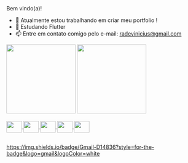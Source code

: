 <header>
<link rel="stylesheet" href="https://cdn.jsdelivr.net/gh/devicons/devicon@v2.15.1/devicon.min.css">
</header>

Bem vindo(a)! 



- 🔭 Atualmente estou trabalhando em criar meu portfolio !
- 🌱 Estudando Flutter
- 📫 Entre em contato comigo pelo e-mail:  radevinicius@gmail.com

<div>
<img height="180em" src="https://github-readme-stats.vercel.app/api?username=radevinicius&show_icons=true&theme=dracula&include_all_commits=true&count_private=true"/>
<a href="https://github.com/radevinicius">
<img height="180em" src="https://github-readme-stats.vercel.app/api/top-langs/?username=radevinicius&layout=compact&langs_count=7&theme=dracula"/>
</div>

<div style="display: inline_block"><br>
<img align="center" height="30" width="40" src="https://cdn.jsdelivr.net/gh/devicons/devicon/icons/javascript/javascript-original.svg" />
<img align="center" height="30" width="40" src="https://cdn.jsdelivr.net/gh/devicons/devicon/icons/html5/html5-original-wordmark.svg" />
<img align="center" height="30" width="40" src="https://cdn.jsdelivr.net/gh/devicons/devicon/icons/css3/css3-original-wordmark.svg" />
<img align="center" height="30" width="40" src="https://cdn.jsdelivr.net/gh/devicons/devicon/icons/react/react-original-wordmark.svg" />
<img align="center" height="30" width="40" src="https://cdn.jsdelivr.net/gh/devicons/devicon/icons/flutter/flutter-original.svg" />

           

          
##

<div>
https://img.shields.io/badge/Gmail-D14836?style=for-the-badge&logo=gmail&logoColor=white
</div>

           
          
          
